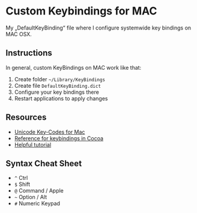 Custom Keybindings for MAC
==========================

My „DefaultKeyBinding“ file where I configure systemwide key bindings on MAC OSX.


Instructions
------------

In general, custom KeyBindings on MAC work like that:

1. Create folder `~/Library/KeyBindings`
2. Create file `DefaultKeyBinding.dict`
3. Configure your key bindings there
4. Restart applications to apply changes


Resources
---------

- [Unicode Key-Codes for Mac](http://www.unicode.org/Public/MAPPINGS/VENDORS/APPLE/CORPCHAR.TXT)
- [Reference for keybindings in Cocoa](https://developer.apple.com/library/mac/#documentation/Cocoa/Reference/ApplicationKit/Classes/NSResponder_Class/Reference/Reference.html)
- [Helpful tutorial](http://www.hcs.harvard.edu/~jrus/Site/Cocoa%20Text%20System.html)


Syntax Cheat Sheet
------------------

- `^` Ctrl
- `$` Shift
- `@` Command / Apple
- `~` Option / Alt
- `#` Numeric Keypad
